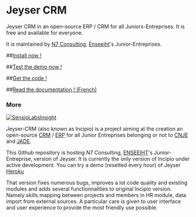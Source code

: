 # Jeyser CRM

Jeyser CRM in an open-source ERP / CRM for all Juniors-Entreprises. It is free and available for everyone. 

It is maintained by [N7 Consulting](https://n7consulting.fr/), [Enseeiht](http://www.enseeiht.fr/en/index.html)'s Junior-Entreprises.

##[Install now !](/install)

##[Test the demo now !](https://jeyser-demo.herokuapp.com)

##[Get the code !](https://github.com/n7consulting/Incipio)

##[Read the documentation ! (French)](/fr/)


### More

[![SensioLabsInsight](https://insight.sensiolabs.com/projects/b2a395d1-acaa-4305-a30e-3a326fdb7c3a/small.png)](https://insight.sensiolabs.com/projects/b2a395d1-acaa-4305-a30e-3a326fdb7c3a)

Jeyser-CRM (also known as Incipio) is a project aiming at the creation an open-source [CRM](https://en.wikipedia.org/wiki/Customer_relationship_management) / [ERP](https://en.wikipedia.org/wiki/Enterprise_resource_planning) for all Junior Entreprises belonging or not to [CNJE](http://www.junior-entreprises.com/) and [JADE](http://www.jadenet.org/).

This Github repository is hosting N7 Consulting, [ENSEEIHT](http://www.enseeiht.fr/fr/index.html)'s Junior-Entreprise, version of Jeyser. It is currently the only version of Incipio under active development. You can try a demo (resetted every hour) of Jeyser [Heroku](https://jeyser-demo.herokuapp.com/)

That version fixes numerous bugs, improves a lot code quality and existing modules and adds several functionnalities to original Incipio version. Namely skills mapping between projects and members in HR module, data import from external sources. A particular care is given to user interface and user experience to provide the most friendly use possible.



